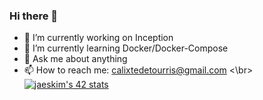 ### Hi there 👋

- 🔭 I’m currently working on Inception
- 🌱 I’m currently learning Docker/Docker-Compose
- 💬 Ask me about anything
- 📫 How to reach me: calixtedetourris@gmail.com
<\br>
[![jaeskim's 42 stats](https://badge42.herokuapp.com/api/stats/calide-n?privacyName=true&privacyEmail=true)](https://github.com/Ovoda)
